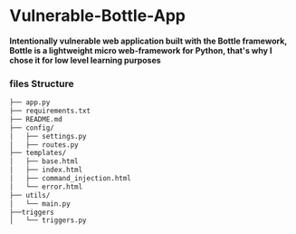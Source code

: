 # Vulnerable-Bottle-App

**Intentionally vulnerable web application built with the Bottle framework,
Bottle is a lightweight micro web-framework for Python, that's why I chose it for low level learning purposes**

### files Structure
```bash
├── app.py                    
├── requirements.txt          
├── README.md                 
├── config/
│   ├── settings.py           
│   ├── routes.py             
├── templates/                
│   ├── base.html             
│   ├── index.html            
│   ├── command_injection.html
│   └── error.html            
├── utils/
│   └── main.py
├──triggers
│   └── triggers.py                  
```